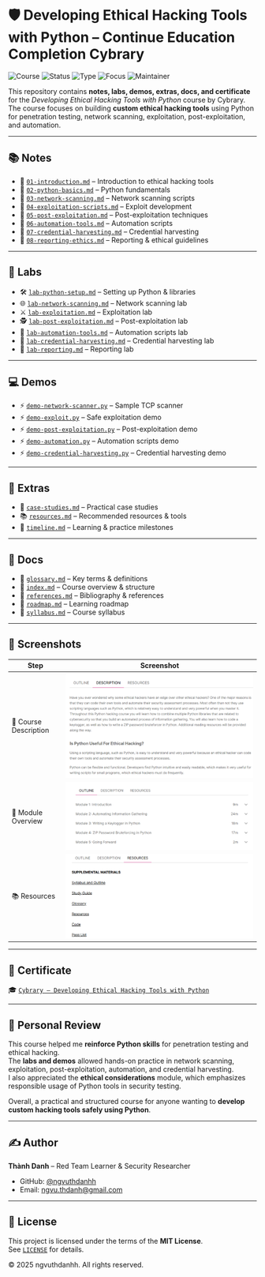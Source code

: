 # 🛡️ Developing Ethical Hacking Tools with Python – Continue Education Completion Cybrary  

![Course](https://img.shields.io/badge/Cybrary-Ethical%20Hacking%20Python-blue?style=flat-square&logo=python) ![Status](https://img.shields.io/badge/Status-Completed-brightgreen?style=flat-square&logo=verizon) ![Type](https://img.shields.io/badge/Type-Learning%20Project-orange?style=flat-square&logo=notion) ![Focus](https://img.shields.io/badge/Focus-Python%20for%20Ethical%20Hacking-informational?style=flat-square&logo=python) ![Maintainer](https://img.shields.io/badge/Maintainer-Thành%20Danh-blueviolet?style=flat-square&logo=github)  

This repository contains **notes, labs, demos, extras, docs, and certificate** for the *Developing Ethical Hacking Tools with Python* course by Cybrary.  
The course focuses on building **custom ethical hacking tools** using Python for penetration testing, network scanning, exploitation, post-exploitation, and automation.  

---

## 📚 Notes  

- 📄 [`01-introduction.md`](./notes/01-introduction.md) – Introduction to ethical hacking tools  
- 📄 [`02-python-basics.md`](./notes/02-python-basics.md) – Python fundamentals  
- 📄 [`03-network-scanning.md`](./notes/03-network-scanning.md) – Network scanning scripts  
- 📄 [`04-exploitation-scripts.md`](./notes/04-exploitation-scripts.md) – Exploit development  
- 📄 [`05-post-exploitation.md`](./notes/05-post-exploitation.md) – Post-exploitation techniques  
- 📄 [`06-automation-tools.md`](./notes/06-automation-tools.md) – Automation scripts  
- 📄 [`07-credential-harvesting.md`](./notes/07-credential-harvesting.md) – Credential harvesting  
- 📄 [`08-reporting-ethics.md`](./notes/08-reporting-ethics.md) – Reporting & ethical guidelines  

---

## 🧪 Labs  

- 🛠️ [`lab-python-setup.md`](./labs/lab-python-setup.md) – Setting up Python & libraries  
- 🌐 [`lab-network-scanning.md`](./labs/lab-network-scanning.md) – Network scanning lab  
- ⚔️ [`lab-exploitation.md`](./labs/lab-exploitation.md) – Exploitation lab  
- 🕵️ [`lab-post-exploitation.md`](./labs/lab-post-exploitation.md) – Post-exploitation lab  
- 🤖 [`lab-automation-tools.md`](./labs/lab-automation-tools.md) – Automation scripts lab  
- 🔑 [`lab-credential-harvesting.md`](./labs/lab-credential-harvesting.md) – Credential harvesting lab  
- 📝 [`lab-reporting.md`](./labs/lab-reporting.md) – Reporting lab  

---

## 💻 Demos  

- ⚡ [`demo-network-scanner.py`](./demos/demo-network-scanner.py) – Sample TCP scanner  
- ⚡ [`demo-exploit.py`](./demos/demo-exploit.py) – Safe exploitation demo  
- ⚡ [`demo-post-exploitation.py`](./demos/demo-post-exploitation.py) – Post-exploitation demo  
- ⚡ [`demo-automation.py`](./demos/demo-automation.py) – Automation scripts demo  
- ⚡ [`demo-credential-harvesting.py`](./demos/demo-credential-harvesting.py) – Credential harvesting demo  

---

## 🔬 Extras  

- 📑 [`case-studies.md`](./extras/case-studies.md) – Practical case studies  
- 📚 [`resources.md`](./extras/resources.md) – Recommended resources & tools  
- 📆 [`timeline.md`](./extras/timeline.md) – Learning & practice milestones  

---

## 📖 Docs  

- 📘 [`glossary.md`](./docs/glossary.md) – Key terms & definitions  
- 📘 [`index.md`](./docs/index.md) – Course overview & structure  
- 📘 [`references.md`](./docs/references.md) – Bibliography & references  
- 📘 [`roadmap.md`](./docs/roadmap.md) – Learning roadmap  
- 📘 [`syllabus.md`](./docs/syllabus.md) – Course syllabus  

---

## 📸 Screenshots  

| Step                  | Screenshot |
|-----------------------|------------|
| 🏫 Course Description  | ![](./screenshots/des-1.png) |
| 📘 Module Overview     | ![](./screenshots/module-1.png) |
| 📚 Resources           | ![](./screenshots/resources-1.png) |

---

## 📜 Certificate  

🎓 [`Cybrary – Developing Ethical Hacking Tools with Python`](./cert/cybrary-cert-developing-ethical-hacking-tools-with-python.pdf)  

---

## 📝 Personal Review  

This course helped me **reinforce Python skills** for penetration testing and ethical hacking.  
The **labs and demos** allowed hands-on practice in network scanning, exploitation, post-exploitation, automation, and credential harvesting.  
I also appreciated the **ethical considerations** module, which emphasizes responsible usage of Python tools in security testing.  

Overall, a practical and structured course for anyone wanting to **develop custom hacking tools safely using Python**.  

---

## ✍️ Author  

**Thành Danh** – Red Team Learner & Security Researcher  

- GitHub: [@ngvuthdanhh](https://github.com/ngvuthdanhh)  
- Email: ngvu.thdanh@gmail.com  

---

## 📄 License  

This project is licensed under the terms of the **MIT License**.  
See [`LICENSE`](./LICENSE) for details.  

© 2025 ngvuthdanhh. All rights reserved.
